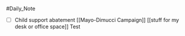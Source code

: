#Daily_Note
- [ ] Child support abatement 
[[Mayo-Dimucci Campaign]]
[[stuff for my desk or office space]]
Test
